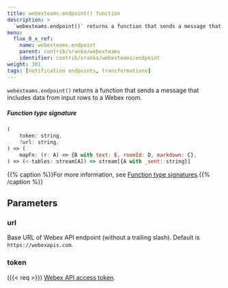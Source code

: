 ```yaml
---
title: webexteams.endpoint() function
description: >
  `webexteams.endpoint()` returns a function that sends a message that includes data from input rows to a Webex room.
menu:
  flux_0_x_ref:
    name: webexteams.endpoint
    parent: contrib/sranka/webexteams
    identifier: contrib/sranka/webexteams/endpoint
weight: 301
tags: [notification endpoints, transformations]
---
```


<!------------------------------------------------------------------------------

IMPORTANT: This page was generated from comments in the Flux source code. Any
edits made directly to this page will be overwritten the next time the
documentation is generated. 

To make updates to this documentation, update the function comments above the
function definition in the Flux source code:

https://github.com/influxdata/flux/blob/master/stdlib/contrib/sranka/webexteams/webexteams.flux#L114-L135

Contributing to Flux: https://github.com/influxdata/flux#contributing
Fluxdoc syntax: https://github.com/influxdata/flux/blob/master/docs/fluxdoc.md

------------------------------------------------------------------------------->

`webexteams.endpoint()` returns a function that sends a message that includes data from input rows to a Webex room.



##### Function type signature

```js
(
    token: string,
    ?url: string,
) => (
    mapFn: (r: A) => {B with text: E, roomId: D, markdown: C},
) => (<-tables: stream[A]) => stream[{A with _sent: string}]
```

{{% caption %}}For more information, see [Function type signatures](/flux/v0.x/function-type-signatures/).{{% /caption %}}

## Parameters

### url

Base URL of Webex API endpoint (without a trailing slash).
Default is `https://webexapis.com`.



### token
({{< req >}})
[Webex API access token](https://developer.webex.com/docs/api/getting-started).



